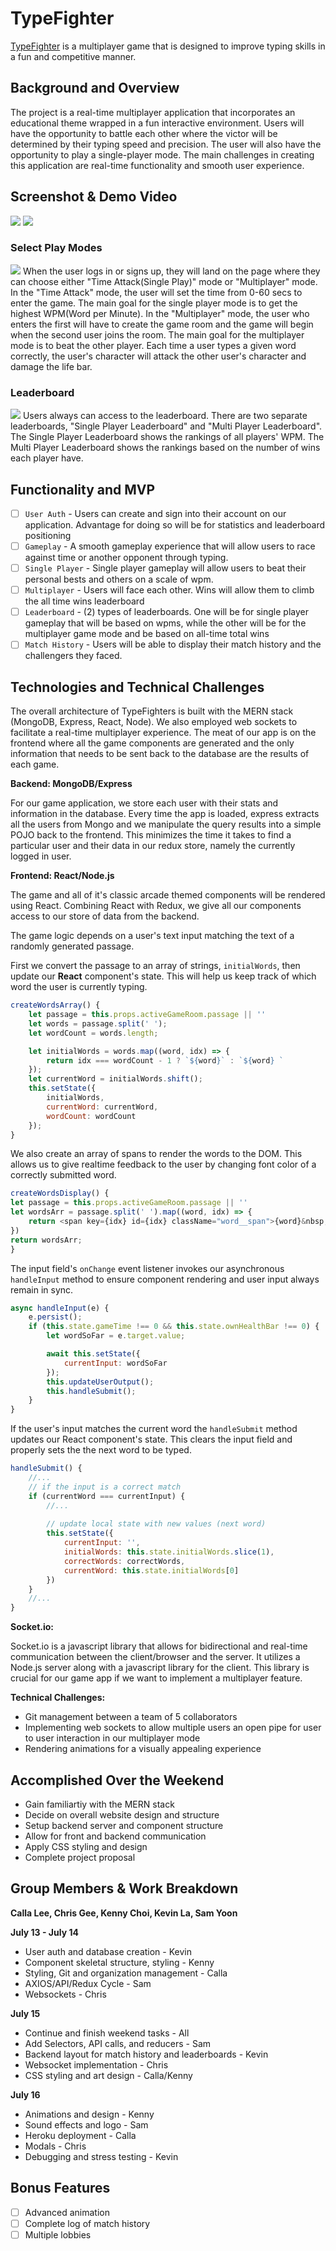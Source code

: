 # TypeFighter
[TypeFighter](http://typefighter.herokuapp.com)
is a multiplayer game that is designed to improve typing skills in a fun and competitive manner.

## Background and Overview
The project is a real-time multiplayer application that incorporates an educational theme wrapped in a fun interactive environment. Users will have the opportunity to battle each other where the victor will be determined by their typing speed and precision. The user will also have the opportunity to play a single-player mode. The main challenges in creating this application are real-time functionality and smooth user experience. 

## Screenshot & Demo Video

<image src="frontend/src/assets/images/readme/typefighter_single_player.gif" />
<image src="frontend/src/assets/images/readme/typefighter_multi_player.gif" />

### Select Play Modes
<image src="frontend/src/assets/images/readme/Screen Shot 2019-07-17 at 9.14.13 AM.png" />
When the user logs in or signs up, they will land on the page where they can choose either "Time Attack(Single Play)" mode or "Multiplayer" mode. 
In the "Time Attack" mode, the user will set the time from 0-60 secs to enter the game. The main goal for the single player mode is to get the highest WPM(Word per Minute). 
In the "Multiplayer" mode, the user who enters the first will have to create the game room and the game will begin when the second user joins the room. The main goal for the multiplayer mode is to beat the other player. Each time a user types a given word correctly, the user's character will attack the other user's character and damage the life bar. 

<br/>

### Leaderboard
<image src="frontend/src/assets/images/readme/Screen Shot 2019-07-17 at 9.15.09 AM.png" />
Users always can access to the leaderboard. There are two separate leaderboards, "Single Player Leaderboard" and "Multi Player Leaderboard". The Single Player Leaderboard shows the rankings of all players' WPM. The Multi Player Leaderboard shows the rankings based on the number of wins each player have. 

<br/> 

## Functionality and MVP
- [ ] `User Auth` - Users can create and sign into their account on our application. Advantage for doing so will be for statistics and leaderboard positioning
- [ ] `Gameplay` - A smooth gameplay experience that will allow users to race against time or another opponent through typing.
- [ ] `Single Player` - Single player gameplay will allow users to beat their personal bests and others on a scale of wpm. 
- [ ] `Multiplayer` - Users will face each other. Wins will allow them to climb the all time wins leaderboard
- [ ] `Leaderboard` - (2) types of leaderboards. One will be for single player gameplay that will be based on wpms, while the other will be for the multiplayer game mode and be based on all-time total wins
- [ ] `Match History` - Users will be able to display their match history and the challengers they faced. 

## Technologies and Technical Challenges

The overall architecture of TypeFighters is built with the MERN stack (MongoDB, Express, React, Node).  We also employed web sockets to facilitate a real-time multiplayer experience.  The meat of our app is on the frontend where all the game components are generated and the only information that needs to be sent back to the database are the results of each game.

**Backend: MongoDB/Express**

For our game application, we store each user with their stats and information in the database.  Every time the app is loaded, express extracts all the users from Mongo and we manipulate the query results into a simple POJO back to the frontend.  This minimizes the time it takes to find a particular user and their data in our redux store, namely the currently logged in user.

**Frontend: React/Node.js**

The game and all of it's classic arcade themed components will be rendered using React.  Combining React with Redux, we  give all our components access to our store of data from the backend.

The game logic depends on a user's text input matching the text of a randomly generated passage. 

First we convert the passage to an array of strings, `initialWords`, then update 
our **React** component's state. This will help us keep track of 
which word the user is currently typing. 
 
```javascript
createWordsArray() {
    let passage = this.props.activeGameRoom.passage || ''
    let words = passage.split(' ');
    let wordCount = words.length;

    let initialWords = words.map((word, idx) => {
        return idx === wordCount - 1 ? `${word}` : `${word} `
    });
    let currentWord = initialWords.shift();
    this.setState({
        initialWords,
        currentWord: currentWord,
        wordCount: wordCount
    });
}
```
We also create an array of spans to render the words to the DOM. This allows 
us to give realtime feedback to the user by changing font color of a correctly submitted word.  

```javascript
createWordsDisplay() {
let passage = this.props.activeGameRoom.passage || ''
let wordsArr = passage.split(' ').map((word, idx) => {
    return <span key={idx} id={idx} className="word__span">{word}&nbsp;</span>
})
return wordsArr;
}
```
<!-- 
The input box takes a user's text input and updates the value of our `currentInput` 
variable in our state object. Any change to this value also triggers the `onChange`
event listener.

```javascript
// within the render function, user text input field
<input
type="text"
className="game__input-box"
placeholder="Type here.."
value={this.state.currentInput}
onChange={(e) => this.handleInput(e)}
autoFocus />
``` -->
The input field's `onChange` event listener invokes our asynchronous `handleInput` method to ensure 
component rendering and user input always remain in sync. 

```javascript
async handleInput(e) {
    e.persist();
    if (this.state.gameTime !== 0 && this.state.ownHealthBar !== 0) {
        let wordSoFar = e.target.value;

        await this.setState({
            currentInput: wordSoFar
        });
        this.updateUserOutput();
        this.handleSubmit();
    }
}
```
If the user's input matches the current word the `handleSubmit` method updates our React component's 
state. This clears the input field and properly sets the the next word to be typed. 

```javascript
handleSubmit() {
    //...
    // if the input is a correct match
    if (currentWord === currentInput) {
        //...
        
        // update local state with new values (next word)
        this.setState({
            currentInput: '',
            initialWords: this.state.initialWords.slice(1),
            correctWords: correctWords,
            currentWord: this.state.initialWords[0]
        })
    }
    //...
}
```

**Socket.io:**

Socket.io is a javascript library that allows for bidirectional and real-time communication between the client/browser and the server. It utilizes a Node.js server along with a javascript library for the client.  This library is crucial for our game app if we want to implement a multiplayer feature.

**Technical Challenges:**
* Git management between a team of 5 collaborators
* Implementing web sockets to allow multiple users an open pipe for user to user interaction in our multiplayer mode
* Rendering animations for a visually appealing experience

## Accomplished Over the Weekend

* Gain familiartiy with the MERN stack
* Decide on overall website design and structure
* Setup backend server and component structure
* Allow for front and backend communication
* Apply CSS styling and design
* Complete project proposal

## Group Members & Work Breakdown

**Calla Lee, Chris Gee, Kenny Choi, Kevin La, Sam Yoon**

**July 13 - July 14**

* User auth and database creation - Kevin
* Component skeletal structure, styling - Kenny
* Styling, Git and organization management - Calla
* AXIOS/API/Redux Cycle - Sam
* Websockets - Chris

**July 15**

* Continue and finish weekend tasks - All
* Add Selectors, API calls, and reducers - Sam
* Backend layout for match history and leaderboards - Kevin
* Websocket implementation - Chris
* CSS styling and art design - Calla/Kenny

**July 16**

* Animations and design - Kenny
* Sound effects and logo - Sam
* Heroku deployment - Calla
* Modals - Chris
* Debugging and stress testing - Kevin

## Bonus Features
- [ ] Advanced animation
- [ ] Complete log of match history
- [ ] Multiple lobbies
